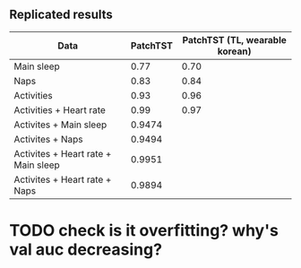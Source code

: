 ## Replicated results

| Data | PatchTST | PatchTST (TL, wearable korean)
| ---- | ------- | ---- |
| Main sleep | 0.77 | 0.70 |
| Naps | 0.83 | 0.84 |
| Activities | 0.93 | 0.96 |
| Activities + Heart rate | 0.99 | 0.97 |
| Activites + Main sleep | 0.9474 |
| Activites + Naps | 0.9494 | 
| Activites + Heart rate + Main sleep | 0.9951 |
| Activites + Heart rate + Naps | 0.9894 |

# TODO check is it overfitting? why's val auc decreasing? 